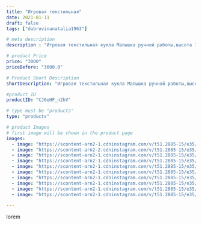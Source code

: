 ```yaml
---
title: "Игровая текстильная"
date: 2021-01-11
draft: false
tags: ["dubrovinanatalia1963"]

# meta description
description : "Игровая текстильная кукла Малышка ручной работы,высота 18 см."

# product Price
price: "3000"
priceBefore: "3600.0"

# Product Short Description
shortDescription: "Игровая текстильная кукла Малышка ручной работы,высота 18 см."

#product ID
productID: "CJ6eHF_n2kV"

# type must be "products"
type: "products"

# product Images
# first image will be shown in the product page
images:
  - image: "https://scontent-arn2-1.cdninstagram.com/v/t51.2885-15/e35/137582767_416164619637496_9123889168012873418_n.jpg?se=7&tp=1&_nc_ht=scontent-arn2-1.cdninstagram.com&_nc_cat=104&_nc_ohc=w5bp1E2cHr4AX-6uGNK&ccb=7-4&oh=f23c0dd0a1db15f3b408fe339419b921&oe=60846690&ig_cache_key=MjQ4NDQzMDU2ODI2NjAyODgyNQ%3D%3D.2-ccb7-4"
  - image: "https://scontent-arn2-2.cdninstagram.com/v/t51.2885-15/e35/137349741_120656703174060_600000608547564460_n.jpg?se=7&tp=1&_nc_ht=scontent-arn2-2.cdninstagram.com&_nc_cat=100&_nc_ohc=ycPRLJ9u3EcAX_Rulp3&ccb=7-4&oh=eb10ef1472b70856da9eed7a66ed0fe5&oe=6083F42E&ig_cache_key=MjQ4NDQzMDU2ODI3NDM3MzE0NA%3D%3D.2-ccb7-4"
  - image: "https://scontent-arn2-1.cdninstagram.com/v/t51.2885-15/e35/137119758_185314620007575_3128259469193714877_n.jpg?se=7&tp=1&_nc_ht=scontent-arn2-1.cdninstagram.com&_nc_cat=103&_nc_ohc=KE2cUm1LKqoAX_EhToE&ccb=7-4&oh=175ef6d1b8f2d2a7489037493604bf81&oe=6083EC52&ig_cache_key=MjQ4NDQzMDU2ODI5OTYyMTE4Ng%3D%3D.2-ccb7-4"
  - image: "https://scontent-arn2-1.cdninstagram.com/v/t51.2885-15/e35/138427365_418190739523132_1071611432694073070_n.jpg?se=7&tp=1&_nc_ht=scontent-arn2-1.cdninstagram.com&_nc_cat=104&_nc_ohc=__1RjzA-kpUAX8dHenr&ccb=7-4&oh=49ce4cb65634fa52618a5923b2bb7e8b&oe=60838516&ig_cache_key=MjQ4NDQzMDU2ODMwNzk2OTQ3Mg%3D%3D.2-ccb7-4"
  - image: "https://scontent-arn2-1.cdninstagram.com/v/t51.2885-15/e35/137240390_1041426989669961_9071873423014984347_n.jpg?se=7&tp=1&_nc_ht=scontent-arn2-1.cdninstagram.com&_nc_cat=109&_nc_ohc=ZIGk2LMpy6cAX_d30DL&ccb=7-4&oh=0c58898b07e9c493a322e7efc805e0bb&oe=60832B35&ig_cache_key=MjQ4NDQzMDU2ODI0OTEwNTY1MA%3D%3D.2-ccb7-4"
  - image: "https://scontent-arn2-1.cdninstagram.com/v/t51.2885-15/e35/136971633_406756997218582_1913939255682589494_n.jpg?se=7&tp=1&_nc_ht=scontent-arn2-1.cdninstagram.com&_nc_cat=110&_nc_ohc=jrDWw5yHW5AAX-y0Mz3&ccb=7-4&oh=a544dd6d0daa289b71d792220d740c86&oe=60839BB0&ig_cache_key=MjQ4NDQzMDU2ODM4MzU2NjYwOQ%3D%3D.2-ccb7-4"
  - image: "https://scontent-arn2-1.cdninstagram.com/v/t51.2885-15/e35/137570831_673202863358123_6516095216520198212_n.jpg?se=7&tp=1&_nc_ht=scontent-arn2-1.cdninstagram.com&_nc_cat=111&_nc_ohc=QK9BQ_R2jBgAX84zU9X&ccb=7-4&oh=bf1919e0ee7d492401270e3920b78a57&oe=608463F1&ig_cache_key=MjQ4NDQzMDU2ODMxNjM2NzQ2OQ%3D%3D.2-ccb7-4"
  - image: "https://scontent-arn2-1.cdninstagram.com/v/t51.2885-15/e35/137263390_221685956242418_3065489865123456223_n.jpg?se=7&tp=1&_nc_ht=scontent-arn2-1.cdninstagram.com&_nc_cat=102&_nc_ohc=cfAFjc_4xO8AX9qgucT&ccb=7-4&oh=54c34c95c86b3bd71cd50c3868136538&oe=608243F6&ig_cache_key=MjQ4NDQzMDU2ODM5MTgzOTc1Mg%3D%3D.2-ccb7-4"
  - image: "https://scontent-arn2-1.cdninstagram.com/v/t51.2885-15/e35/136964430_683866605611584_8286696852892561163_n.jpg?se=7&tp=1&_nc_ht=scontent-arn2-1.cdninstagram.com&_nc_cat=104&_nc_ohc=pG_phbep3eUAX_NOe0k&ccb=7-4&oh=d3b18c4de7c6bb2ab090de5ec27e90fe&oe=60834735&ig_cache_key=MjQ4NDQzMDU2ODI5MTEwMzk5Nw%3D%3D.2-ccb7-4"
  - image: "https://scontent-arn2-1.cdninstagram.com/v/t51.2885-15/e35/138401993_775191103086945_7253349398516285901_n.jpg?se=7&tp=1&_nc_ht=scontent-arn2-1.cdninstagram.com&_nc_cat=109&_nc_ohc=GLNor-YxqvEAX8t4McV&ccb=7-4&oh=755f3474245812fbb5f29c3c66574411&oe=6084E8B0&ig_cache_key=MjQ4NDQzMDU2ODMzMzI0MjA4MA%3D%3D.2-ccb7-4"

---
```

lorem
